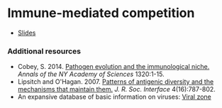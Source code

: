 # Immune-mediated competition

* [Slides](slides.html)

### Additional resources

* Cobey, S. 2014. [Pathogen evolution and the immunological niche.](http://onlinelibrary.wiley.com/doi/10.1111/nyas.12493/abstract) *Annals of the NY Academy of Sciences* 1320:1-15.
* Lipsitch and O'Hagan. 2007. [Patterns of antigenic diversity and the mechanisms that maintain them.](http://www.ncbi.nlm.nih.gov/pubmed/17426010) *J. R. Soc. Interface* 4(16):787-802.
* An expansive database of basic information on viruses: [Viral zone](http://viralzone.expasy.org/)
